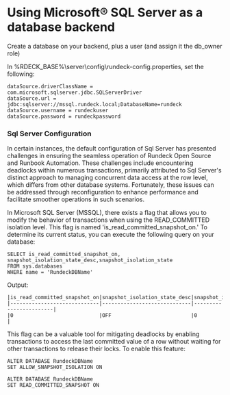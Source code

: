 # Using Microsoft&reg; SQL Server as a database backend

<!---
Original: http://support.rundeck.com/customer/en/portal/articles/2819414-install-rundeck-pro-team-launcher-on-windows
--->

Create a database on your backend, plus a user (and assign it the db_owner role)

In %RDECK_BASE%\\server\\config\\rundeck-config.properties, set the following:

```properties
dataSource.driverClassName = com.microsoft.sqlserver.jdbc.SQLServerDriver
dataSource.url = jdbc:sqlserver://mssql.rundeck.local;DatabaseName=rundeck
dataSource.username = rundeckuser
dataSource.password = rundeckpassword
```
### Sql Server Configuration

In certain instances, the default configuration of Sql Server has presented challenges in ensuring the seamless operation of Rundeck Open Source and Runbook Automation. These challenges include encountering deadlocks within numerous transactions, primarily attributed to Sql Server's distinct approach to managing concurrent data access at the row level, which differs from other database systems. Fortunately, these issues can be addressed through reconfiguration to enhance performance and facilitate smoother operations in such scenarios.

In Microsoft SQL Server (MSSQL), there exists a flag that allows you to modify the behavior of transactions when using the READ_COMMITTED isolation level. This flag is named 'is_read_committed_snapshot_on.' To determine its current status, you can execute the following query on your database:

```conf1
SELECT is_read_committed_snapshot_on, snapshot_isolation_state_desc,snapshot_isolation_state
FROM sys.databases
WHERE name = 'RundeckDBName'
```

Output:
```output
|is_read_committed_snapshot_on|snapshot_isolation_state_desc|snapshot_isolation_state|
|-----------------------------|-----------------------------|------------------------|
|0                            |OFF                          |0                       |
```

This flag can be a valuable tool for mitigating deadlocks by enabling transactions to access the last committed value of a row without waiting for other transactions to release their locks. To enable this feature:

```conf2
ALTER DATABASE RundeckDBName  
SET ALLOW_SNAPSHOT_ISOLATION ON  
  
ALTER DATABASE RundeckDBName  
SET READ_COMMITTED_SNAPSHOT ON  
```


